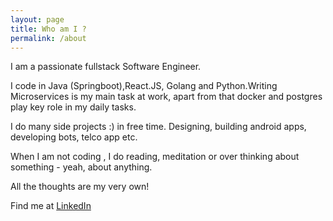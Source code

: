 ```yaml
---
layout: page
title: Who am I ?
permalink: /about
---
```


I am a passionate fullstack Software Engineer.

I code in Java (Springboot),React.JS, Golang and Python.Writing Microservices is my main task at work, apart from that docker and postgres play key role in my daily tasks.

I do many side projects :) in free time. Designing, building android apps, developing bots, telco app etc.

When I am not coding , I do reading, meditation or over thinking about something - yeah, about anything.

All the thoughts are my very own!

Find me at [LinkedIn](https://www.linkedin.com/in/isurunuwanthilaka/)
